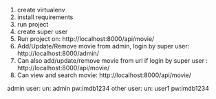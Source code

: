 
1. create virtualenv
2. install requirements
3. run project
4. create super user
5. Run project on: http://localhost:8000/api/movie/
6. Add/Update/Remove movie from admin, login by super user: http://localhost:8000/admin/
7. Can also add/update/remove movie from url if login by super user : http://localhost:8000/api/movie/
8. Can view and search movie: http://localhost:8000/api/movie/


admin user: un: admin  pw:imdb1234
other user: un: user1  pw:imdb1234

